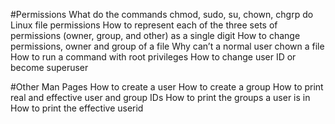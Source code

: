 #Permissions
What do the commands chmod, sudo, su, chown, chgrp do
Linux file permissions
How to represent each of the three sets of permissions (owner, group, and other) as a single digit
How to change permissions, owner and group of a file
Why can’t a normal user chown a file
How to run a command with root privileges
How to change user ID or become superuser

#Other Man Pages
How to create a user
How to create a group
How to print real and effective user and group IDs
How to print the groups a user is in
How to print the effective userid
